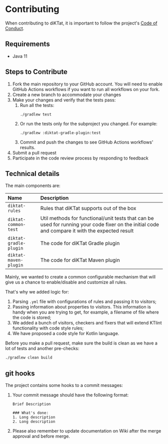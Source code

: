 # Contributing

When contributing to diKTat, it is important to follow the project's [Code of Conduct](CODE_OF_CONDUCT.md).

## Requirements

- Java 11

## Steps to Contribute

1. Fork the main repository to your GitHub account. You will need to enable GitHub Actions workflows if you want to run
   all workflows on your fork.
2. Create a new branch to accommodate your changes
3. Make your changes and verify that the tests pass:
   1. Run all the tests:
      ```shell
      ./gradlew test
      ```
   2. Or run the tests only for the subproject you changed. For example:
      ```shell
      ./gradlew :diktat-gradle-plugin:test
      ```
   3. Commit and push the changes to see GitHub Actions workflows' results.
4. Submit a pull request
5. Participate in the code review process by responding to feedback

## Technical details

The main components are:

| Name                   | Description                                                                                                                                     |
|:-----------------------|:------------------------------------------------------------------------------------------------------------------------------------------------|
| `diktat-rules`         | Rules that diKTat supports out of the box                                                                                                       |
| `diktat-common-test`   | Util methods for functional/unit tests that can be used for running your code fixer on the initial code and compare it with the expected result |
| `diktat-gradle-plugin` | The code for diKTat Gradle plugin                                                                                                               |
| `diktat-maven-plugin`  | The code for diKTat Maven plugin                                                                                                                |

Mainly, we wanted to create a common configurable mechanism that
will give us a chance to enable/disable and customize all rules.

That's why we added logic for:

1. Parsing `.yml` file with configurations of rules and passing it to visitors;
2. Passing information about properties to visitors.
   This information is handy when you are trying to get, for example, a filename of file where the code is stored;
3. We added a bunch of visitors, checkers and fixers that will extend KTlint functionality with code style rules;
4. We have proposed a code style for Kotlin language.

Before you make a pull request, make sure the build is clean as we have a lot of tests and another pre-checks:

```bash
./gradlew clean build
```

## git hooks

The project contains some hooks to a commit messages:

1. Your commit message should have the following format:
    ```
    Brief Description

    ### What's done:
    1. Long description
    2. Long description
    ```
2. Please also remember to update documentation on Wiki after the merge approval and before merge.
